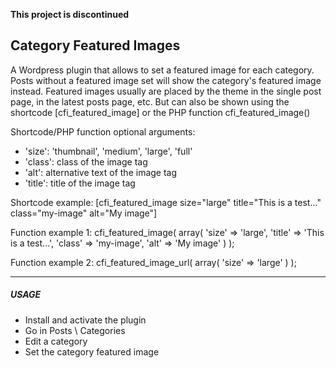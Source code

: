 **This project is discontinued**


Category Featured Images
------------------------
A Wordpress plugin that allows to set a featured image for each category.
Posts without a featured image set will show the category's featured image instead.
Featured images usually are placed by the theme in the single post page, in the latest posts page, etc.
But can also be shown using the shortcode [cfi_featured_image] or the PHP function cfi_featured_image()

Shortcode/PHP function optional arguments:
- 'size': 'thumbnail', 'medium', 'large', 'full'
- 'class': class of the image tag
- 'alt': alternative text of the image tag
- 'title': title of the image tag

Shortcode example: [cfi_featured_image size="large" title="This is a test..." class="my-image" alt="My image"]

Function example 1: cfi_featured_image( array( 'size' => 'large', 'title' => 'This is a test...', 'class' => 'my-image', 'alt' => 'My image' ) );

Function example 2: cfi_featured_image_url( array( 'size' => 'large' ) );

* * *

##### USAGE

 - Install and activate the plugin
 - Go in Posts \ Categories
 - Edit a category
 - Set the category featured image
